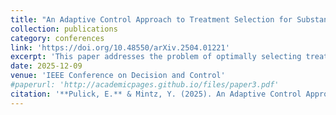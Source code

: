 ```yaml
---
title: "An Adaptive Control Approach to Treatment Selection for Substance Use Disorders"
collection: publications
category: conferences
link: 'https://doi.org/10.48550/arXiv.2504.01221'
excerpt: 'This paper addresses the problem of optimally selecting treatment actions for patients with substance use disorders. Specifically, the paper introduces structured behavioral models to propose personalized learning and decision making algorithms.'
date: 2025-12-09
venue: 'IEEE Conference on Decision and Control'
#paperurl: 'http://academicpages.github.io/files/paper3.pdf'
citation: '**Pulick, E.** & Mintz, Y. (2025). An Adaptive Control Approach to Treatment Selection for Substance Use Disorders, Accepted, to appear at the *2025 IEEE Conference on Decision and Control*, Preprint DOI: arXiv:2504.01221'
---
```


